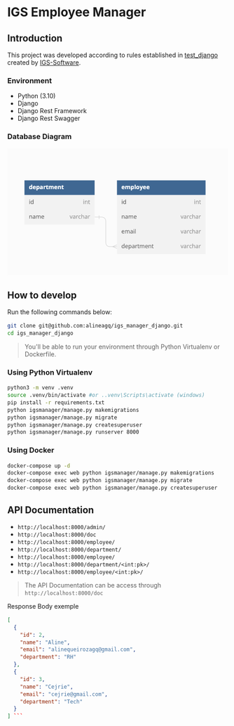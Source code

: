 # IGS Employee Manager

## Introduction

This project was developed according to rules established in [test_django](https://github.com/igs-software/teste_django) created by [IGS-Software](https://www.igs-software.com.br).

### Environment
- Python (3.10)
- Django
- Django Rest Framework
- Django Rest Swagger

### Database Diagram

![Database Diagram](/database.png "Database Diagram")

## How to develop

Run the following commands below:

```sh
git clone git@github.com:alineagq/igs_manager_django.git
cd igs_manager_django
```

> You'll be able to run your environment through Python Virtualenv or Dockerfile.

### Using Python Virtualenv

```sh
python3 -m venv .venv
source .venv/bin/activate #or ..venv\Scripts\activate (windows)
pip install -r requirements.txt
python igsmanager/manage.py makemigrations
python igsmanager/manage.py migrate
python igsmanager/manage.py createsuperuser
python igsmanager/manage.py runserver 8000
```
### Using Docker

```sh
docker-compose up -d
docker-compose exec web python igsmanager/manage.py makemigrations
docker-compose exec web python igsmanager/manage.py migrate
docker-compose exec web python igsmanager/manage.py createsuperuser
```

## API Documentation

- ``` http://localhost:8000/admin/ ```
- ``` http://localhost:8000/doc ```
- ``` http://localhost:8000/employee/ ```
- ``` http://localhost:8000/department/ ```
- ``` http://localhost:8000/employee/ ```
- ``` http://localhost:8000/department/<int:pk>/ ```
- ``` http://localhost:8000/employee/<int:pk>/ ```

> The API Documentation can be access through ``` http://localhost:8000/doc ``` 

Response Body exemple 
```json 
[
  {
    "id": 2,
    "name": "Aline",
    "email": "alinequeirozagq@gmail.com",
    "department": "RH"
  },
  {
    "id": 3,
    "name": "Cejrie",
    "email": "cejrie@gmail.com",
    "department": "Tech"
  }
] ```